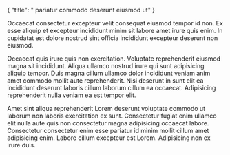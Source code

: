 {
  "title": " pariatur commodo deserunt eiusmod ut"
}

Occaecat consectetur excepteur velit consequat eiusmod tempor id non. Ex esse aliquip et excepteur incididunt minim sit labore amet irure quis enim. In cupidatat est dolore nostrud sint officia incididunt excepteur deserunt non eiusmod.

Occaecat quis irure quis non exercitation. Voluptate reprehenderit eiusmod magna sit incididunt. Aliqua ullamco nostrud irure qui sunt adipisicing aliquip tempor. Duis magna cillum ullamco dolor incididunt veniam anim amet commodo mollit aute reprehenderit. Nisi deserunt in sunt elit ea incididunt deserunt laboris cillum laborum cillum ea occaecat. Adipisicing reprehenderit nulla veniam ea est tempor elit.

Amet sint aliqua reprehenderit Lorem deserunt voluptate commodo ut laborum non laboris exercitation ex sunt. Consectetur fugiat enim ullamco elit nulla aute quis non consectetur magna adipisicing occaecat labore. Consectetur consectetur enim esse pariatur id minim mollit cillum amet adipisicing enim. Labore cillum excepteur est Lorem. Adipisicing non ex irure duis.
